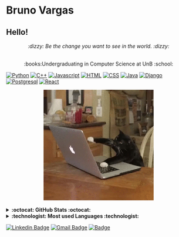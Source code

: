 [](https://raw.githubusercontent.com/AnderMendoza/AnderMendoza/main/assets/line-neon.gif)

# Bruno Vargas

## Hello!
<p align=center><i> 	:dizzy: Be the change you want to see in the world. :dizzy:</i></p>

<p align=center>
</br>:books:Undergraduating in Computer Science at UnB :school:
</p>



 <p align="center">
 
 [![Python](https://img.shields.io/badge/Python-3776AB?style=for-the-badge&logo=python&logoColor=white)](https://www.python.org/)
 [![C++](https://img.shields.io/badge/C%2B%2B-00599C?style=for-the-badge&logo=c%2B%2B&logoColor=white)](https://cplusplus.com/)
 [![Javascript](https://img.shields.io/badge/JavaScript-F7DF1E?style=for-the-badge&logo=javascript&logoColor=black)](https://www.javascript.com/)
 [![HTML](https://img.shields.io/badge/HTML-239120?style=for-the-badge&logo=html5&logoColor=white)](https://developer.mozilla.org/en-US/docs/Web/HTML)
 [![CSS](https://img.shields.io/badge/CSS-239120?&style=for-the-badge&logo=css3&logoColor=white)](https://developer.mozilla.org/en-US/docs/Web/CSS)
 [![Java](https://img.shields.io/badge/Java-ED8B00?style=for-the-badge&logo=java&logoColor=white)](https://www.java.com/en/)
 [![Django](https://img.shields.io/badge/Django-092E20?style=for-the-badge&logo=django&logoColor=white)](https://www.djangoproject.com/)
 [![Postgresql](https://img.shields.io/badge/PostgreSQL-316192?style=for-the-badge&logo=postgresql&logoColor=white)](https://www.postgresql.org/)
 [![React](https://img.shields.io/badge/React-20232A?style=for-the-badge&logo=react&logoColor=61DAFB)](https://reactjs.org/)
 
 </p>
 
 <p align =center>
 
  <img width = "auto" src = "https://github.com/BrunoVarg/BrunoVarg/blob/master/gatinho.gif">
  
 </p>
 
<details>
  <summary><b> :octocat: GitHub Stats :octocat: </b></summary>
  
  ![Bruno's GitHub stats](https://github-readme-stats.vercel.app/api?username=BrunoVarg&show_icons=true&theme=radical)
  
</details>
 
<details>
  <summary><b> :technologist: Most used Languages :technologist: </b></summary>
  
  [![Top Langs](https://github-readme-stats.vercel.app/api/top-langs/?username=BrunoVarg&langs_count=8)](https://github.com/BrunoVarg/github-readme-stats)
  
</details>


<p align= center>
 
[![Linkedin Badge](https://img.shields.io/badge/LinkedIn-0077B5?style=for-the-badge&logo=linkedin&logoColor=white)](https://www.linkedin.com/in/b-vargas/)
[![Gmail Badge](https://img.shields.io/badge/Gmail-D14836?style=for-the-badge&logo=gmail&logoColor=white)](mailto:brunovargas7899@gmail.com)
[![Badge](https://cp-logo.vercel.app/codeforces/Varguitas)](https://codeforces.com/profile/Varguitas)
 
</p>
